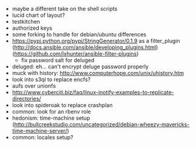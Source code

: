 - maybe a different take on the shell scripts
- lucid chart of layout?
- testkitchen
- authorized keys
- some forking to handle for debian/ubuntu differences
- https://pypi.python.org/pypi/StringGenerator/0.1.9 as a filter_plugin (http://docs.ansible.com/ansible/developing_plugins.html) (https://github.com/lxhunter/ansible-filter-plugins)
  - fix password salt for deluged
- deluged: eh... can't encrypt deluge password properly
- muck with history: http://www.computerhope.com/unix/uhistory.htm
- look into s3ql to replace encfs?
- aufs over unionfs
- http://www.cyberciti.biz/faq/linux-inotify-examples-to-replicate-directories/
- look into spideroak to replace crashplan
- common: look for an rbenv role
- hedonism: time-machine setup (http://bullcreekstudio.com/uncategorized/debian-wheezy-mavericks-time-machine-server/)
- common: locales setup?
